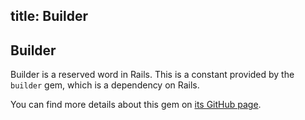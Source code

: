 title: Builder
---

## Builder

Builder is a reserved word in Rails. This is a constant provided by the `builder` gem, which is a dependency on Rails.

You can find more details about this gem on [its GitHub page](https://github.com/jimweirich/builder).